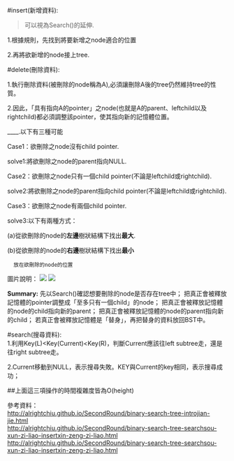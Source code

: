

#insert(新增資料):  
>可以視為Search()的延伸.   

1.根據規則，先找到將要新增之node適合的位置  

2.再將欲新增的node接上tree. 

#delete(刪除資料): 

  1.執行刪除資料(被刪除的node稱為A),必須讓刪除A後的tree仍然維持tree的性質。  
  
  2.因此，「具有指向A的pointer」之node(也就是A的parent、leftchild以及rightchild)都必須調整該pointer，使其指向新的記憶體位置。  
  
____.以下有三種可能 
  
  Case1：欲刪除之node沒有child pointer. 
  
  solve1:將欲刪除之node的parent指向NULL.   
  
  Case2：欲刪除之node只有一個child pointer(不論是leftchild或rightchild). 
  
  solve2:將欲刪除之node的parent指向child pointer(不論是leftchild或rightchild). 
  
  Case3：欲刪除之node有兩個child pointer. 
  
  solve3:以下有兩種方式：  
  
  (a)從欲刪除的node的**左邊**樹狀結構下找出**最大**. 
  
  (b)從欲刪除的node的**右邊**樹狀結構下找出**最小**
      
      放在欲刪除的node的位置
      
      
 圖片說明：
 ![](https://github.com/hello02923/lai/blob/master/image/deletecase1.png)
 ![](https://github.com/hello02923/lai/blob/master/image/deletecase2.png)
 ![]()
 
 **Summary:**
先以Search()確認想要刪除的node是否存在tree中；
把真正會被釋放記憶體的pointer調整成「至多只有一個child」的node；
把真正會被釋放記憶體的node的child指向新的parent；
把真正會被釋放記憶體的node的parent指向新的child；
若真正會被釋放記憶體是「替身」，再把替身的資料放回BST中。
      

#search(搜尋資料):  
  1.利用Key(L)<Key(Current)<Key(R)，判斷Current應該往left subtree走，還是往right subtree走。
  
  2.Current移動到NULL，表示搜尋失敗。KEY與Current的key相同，表示搜尋成功；
  

##上面這三項操作的時間複雜度皆為O(height)

參考資料：  
http://alrightchiu.github.io/SecondRound/binary-search-tree-introjian-jie.html  
http://alrightchiu.github.io/SecondRound/binary-search-tree-searchsou-xun-zi-liao-insertxin-zeng-zi-liao.html  
http://alrightchiu.github.io/SecondRound/binary-search-tree-searchsou-xun-zi-liao-insertxin-zeng-zi-liao.html

